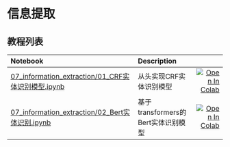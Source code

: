 # 信息提取


## 教程列表


| Notebook     |      Description      |   |
|:----------|:-------------|------:|
| [07_information_extraction/01_CRF实体识别模型.ipynb](https://github.com/shibing624/nlp-tutorial/tree/main/07_information_extraction/01_CRF实体识别模型.ipynb)  | 从头实现CRF实体识别模型  |[![Open In Colab](https://colab.research.google.com/assets/colab-badge.svg)](https://colab.research.google.com/github/shibing624/nlp-tutorial/blob/main/07_information_extraction/01_CRF实体识别模型.ipynb) |
| [07_information_extraction/02_Bert实体识别.ipynb](https://github.com/shibing624/nlp-tutorial/tree/main/07_information_extraction/02_Bert实体识别.ipynb)  | 基于transformers的Bert实体识别模型  |[![Open In Colab](https://colab.research.google.com/assets/colab-badge.svg)](https://colab.research.google.com/github/shibing624/nlp-tutorial/blob/main/07_information_extraction/02_Bert实体识别.ipynb) |
